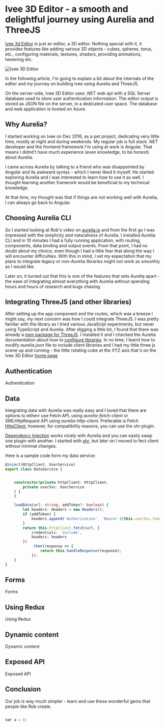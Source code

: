 # Ivee 3D Editor - a smooth and delightful journey using Aurelia and ThreeJS

[Ivee 3d Editor](http://editor.ivee.tech) is just an editor, a 3D editor. Nothing special with it, it provides features like adding various 3D objects - cubes, spheres, torus, etc., configuring materials, textures, shaders, providing animations, tweening etc.

![Ivee 3D Editor](http://editor.ivee.tech/svc/data/ivusers/demo@ivee.tech/tNeNGumvJj/images/iv-3d-1.png "Ivee 3D Editor")

In the following article, I'm going to explain a bit about the internals of the editor and my journey on building Ivee using Aurelia and ThreeJS.

On the server-side, Ivee 3D Editor uses .NET web api with a SQL Server database used to store user authentication information. The editor output is stored as JSON file on the server, in a dedicated user space. The database and web application is hosted on Azure.

## Why Aurelia?

I started working on Ivee on Dec 2016, as a pet project, dedicating very little time, mostly at night and during weekends. My regular job is full stack .NET developer and the frontend framework I'm using at work is Angular. That means I didnd't have much experience (even knowledge, to be honest) about Aurelia. 

I came across Aurelia by talking to a friend who was disappointed by Angular and its awkward syntax - which I never liked it myself. He started exploring Aurelia and I was interested to learn how to use it as well. I thought learning another framerork would be beneficial to my technical knowledge. 

At that time, my thought was that if things are not working well with Aurelia, I can always go back to Angular.

## Choosing Aurelia CLI

So I started looking at Rob's video on [aurelia.io](http://aurelia.io) and from the first go I was impressed with the simplicity and naturalness of Aurelia. I installed Aurelia CLI and in 10 minutes I had a fully running application, with routing, components, data binding and output events. From that point, I had no doubt about my choice, even though I had a little fear that along the way I will encounter difficulties. With this in mind, I set my expectation that my plans to integrate legacy or non-Aurelia libraries might not work as smoothly as I would like. 

Later on, it turned out that this is one of the features that sets Aurelia apart - the ease of integrating almost everything with Aurelia without spending hours and hours of research and bugs chasing. 

## Integrating ThreeJS (and other libraries)

After setting up the app component and the routes, which was a breeze I might say, my next concern was how I could integrate ThreeJS. I was pretty familar with the library as I tried various JavaScipt experiments, but never using TypeScript and Aurelia. After digging a little bit, I found that there was already a [npm package for ThreeJS](https://www.npmjs.com/package/three). I installed it and I checked the Aurelia documentation about how to [configure libraries](http://aurelia.io/hub.html#/doc/article/aurelia/framework/latest/the-aurelia-cli/10). In no time, I learnt how to modify *aurelia.json* file to include client libraries and I had my little three js scene up and running - the little rotating cube at the XYZ axis that's on the Ivee 3D Editor [home page](http://editor.ivee.tech)   

## Authentication

Authentication

## Data

Integrating data with Aurelia was really easy and I loved that there are options to eitherr use Fetch API, using *aurelia-fetch-client* or XMLHttpRequest API using *aurelia-http-client*. Preferable is Fetch [HttpClient](http://aurelia.io/hub.html#/doc/api/aurelia/fetch-client/latest/class/HttpClient), however, for compatibility reasons, you can use the *xhr* plugin.

[Dependency Injection](http://aurelia.io/hub.html#/doc/article/aurelia/dependency-injection/latest/dependency-injection-basics/1) works nicely with Aurelia and you can easily swap one plugin with another. I started with [*xhr*](https://github.com/aurelia/http-client), but later on I moved to fect client without minimal changes.

Here is a sample code form my data service:

```ts
@inject(HttpClient, UserService)
export class DataService {


    constructor(private httpClient: HttpClient,
        private userSvc: UserService
    ) {
    }

    loadData(url: string, addToken?: boolean) {
        let headers: Headers = new Headers();
        if (addToken) {
            headers.append('Authorization', `Bearer ${this.userSvc.token}`);
        }
        return this.httpClient.fetch(url, {
            credentials: 'include',
            headers: headers
        })
            .then(response => {
                return this.handleResponse(response);
            });
    }
}
```

## Forms

Forms

## Using Redux

Using Redux

## Dynamic content

Dynamic content

## Exposed API

Exposed API

## Conclusion

Our job is way much simpler - learn and use these wonderful gems that people like Rob create.

```js

var a = 0;

```


